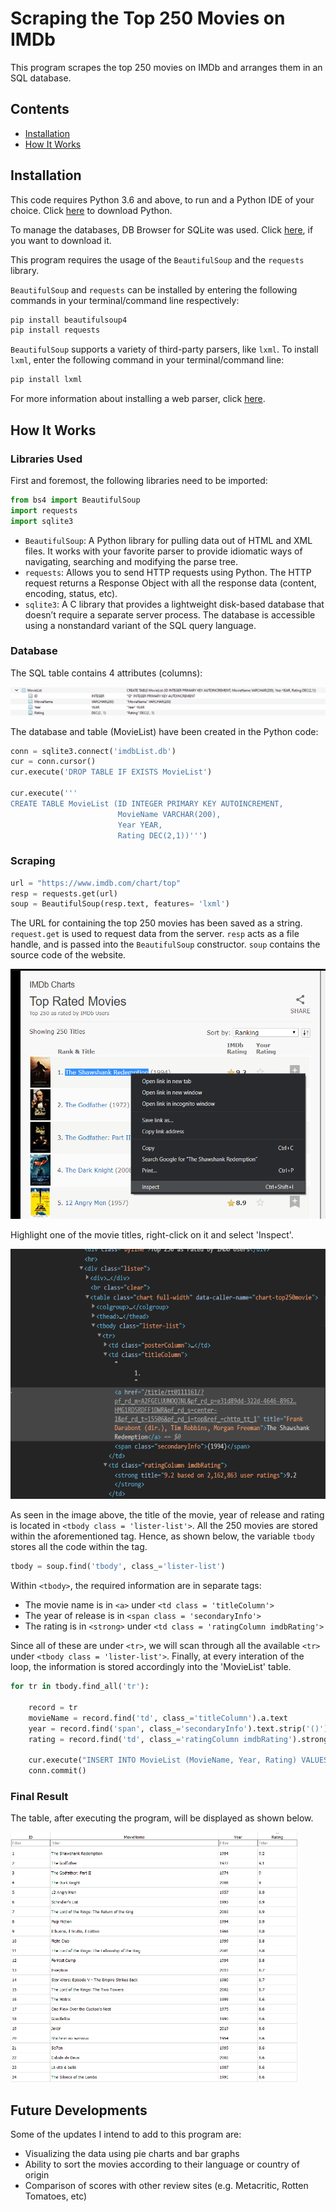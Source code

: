 # Scraping the Top 250 Movies on IMDb

This program scrapes the top 250 movies on IMDb and arranges them in an SQL database.

## Contents
* [Installation](#installation)
* [How It Works](#how-it-works)

## Installation

This code requires Python 3.6 and above, to run and a Python IDE of your choice. Click [here](https://www.python.org/downloads/) to download Python.

To manage the databases, DB Browser for SQLite was used. Click [here](https://sqlitebrowser.org/dl/), if you want to download it.

This program requires the usage of the ```BeautifulSoup``` and the ```requests``` library.

```BeautifulSoup``` and ```requests``` can be installed by entering the following commands in your terminal/command line respectively:

```bash
pip install beautifulsoup4
pip install requests
```
```BeautifulSoup``` supports a variety of third-party parsers, like ```lxml```. To install ```lxml```, enter the following command in your terminal/command line:

```bash
pip install lxml
```

For more information about installing a web parser, click [here](https://www.crummy.com/software/BeautifulSoup/bs4/doc/#installing-a-parser).


## How It Works

### Libraries Used

First and foremost, the following libraries need to be imported:

```python
from bs4 import BeautifulSoup
import requests
import sqlite3
```

* ```BeautifulSoup```: A Python library for pulling data out of HTML and XML files. It works with your favorite parser to provide idiomatic ways of navigating, searching and modifying the parse tree.
* ```requests```: Allows you to send HTTP requests using Python. The HTTP request returns a Response Object with all the response data (content, encoding, status, etc).
* ```sqlite3```: A C library that provides a lightweight disk-based database that doesn’t require a separate server process. The database is accessible using a nonstandard variant of the SQL query language.

### Database

The SQL table contains 4 attributes (columns):

![Table Schema](./Table_Schema.png)

The database and table (MovieList) have been created in the Python code:

```python
conn = sqlite3.connect('imdbList.db')
cur = conn.cursor()
cur.execute('DROP TABLE IF EXISTS MovieList')

cur.execute('''
CREATE TABLE MovieList (ID INTEGER PRIMARY KEY AUTOINCREMENT,
                        MovieName VARCHAR(200),
                        Year YEAR,
                        Rating DEC(2,1))''')
```

### Scraping

```python
url = "https://www.imdb.com/chart/top"
resp = requests.get(url)
soup = BeautifulSoup(resp.text, features= 'lxml')
```
The URL for containing the top 250 movies has been saved as a string. ```request.get``` is used to request data from the server. ```resp``` acts as a file handle, and is passed into the ```BeautifulSoup``` constructor. ```soup``` contains the source code of the website.

<img src = "IMDb_Inspect.png" height = "400">

Highlight one of the movie titles, right-click on it and select 'Inspect'.

<img src = "IMDb_HTML_code.png" height = "400">

As seen in the image above, the title of the movie, year of release and rating is located in ```<tbody class = 'lister-list'>```. All the 250 movies are stored within the aforementioned tag. Hence, as shown below, the variable ```tbody``` stores all the code within the tag.

```python
tbody = soup.find('tbody', class_='lister-list')
```
Within ```<tbody>```, the required information are in separate tags:

* The movie name is in ```<a>``` under ```<td class = 'titleColumn'>```
* The year of release is in ```<span class = 'secondaryInfo'>```
* The rating is in ```<strong>``` under ```<td class = 'ratingColumn imdbRating'>```

Since all of these are under ```<tr>```, we will scan through all the available ```<tr>``` under ```<tbody class = 'lister-list'>```.
Finally, at every interation of the loop, the information is stored accordingly into the 'MovieList' table.

```python
for tr in tbody.find_all('tr'):

    record = tr
    movieName = record.find('td', class_='titleColumn').a.text
    year = record.find('span', class_='secondaryInfo').text.strip('()')
    rating = record.find('td', class_='ratingColumn imdbRating').strong.text

    cur.execute("INSERT INTO MovieList (MovieName, Year, Rating) VALUES (?, ?, ?)", (movieName, year, rating))
    conn.commit()
```

### Final Result

The table, after executing the program, will be displayed as shown below.

<img src = "Database_Image.png" height = "400">

## Future Developments

Some of the updates I intend to add to this program are:

* Visualizing the data using pie charts and bar graphs
* Ability to sort the movies according to their language or country of origin
* Comparison of scores with other review sites (e.g. Metacritic, Rotten Tomatoes, etc)
